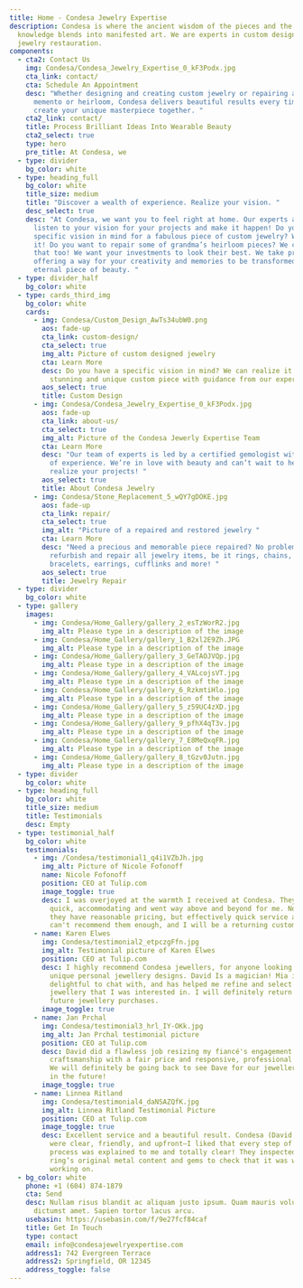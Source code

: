 ```yaml
---
title: Home - Condesa Jewelry Expertise
description: Condesa is where the ancient wisdom of the pieces and the new
  knowledge blends into manifested art. We are experts in custom designs and
  jewelry restauration.
components:
  - cta2: Contact Us
    img: Condesa/Condesa_Jewelry_Expertise_0_kF3Podx.jpg
    cta_link: contact/
    cta: Schedule An Appointment
    desc: "Whether designing and creating custom jewelry or repairing a precious
      memento or heirloom, Condesa delivers beautiful results every time. Let’s
      create your unique masterpiece together. "
    cta2_link: contact/
    title: Process Brilliant Ideas Into Wearable Beauty
    cta2_select: true
    type: hero
    pre_title: At Condesa, we
  - type: divider
    bg_color: white
  - type: heading_full
    bg_color: white
    title_size: medium
    title: "Discover a wealth of experience. Realize your vision. "
    desc_select: true
    desc: "At Condesa, we want you to feel right at home. Our experts are ready to
      listen to your vision for your projects and make it happen! Do you have a
      specific vision in mind for a fabulous piece of custom jewelry? We can do
      it! Do you want to repair some of grandma’s heirloom pieces? We can do
      that too! We want your investments to look their best. We take pride in
      offering a way for your creativity and memories to be transformed into an
      eternal piece of beauty. "
  - type: divider_half
    bg_color: white
  - type: cards_third_img
    bg_color: white
    cards:
      - img: Condesa/Custom_Design_AwTs34ubW0.png
        aos: fade-up
        cta_link: custom-design/
        cta_select: true
        img_alt: Picture of custom designed jewelry
        cta: Learn More
        desc: Do you have a specific vision in mind? We can realize it for you! Create a
          stunning and unique custom piece with guidance from our experts.
        aos_select: true
        title: Custom Design
      - img: Condesa/Condesa_Jewelry_Expertise_0_kF3Podx.jpg
        aos: fade-up
        cta_link: about-us/
        cta_select: true
        img_alt: Picture of the Condesa Jewerly Expertise Team
        cta: Learn More
        desc: "Our team of experts is led by a certified gemologist with nearly 30 years
          of experience. We’re in love with beauty and can’t wait to help
          realize your projects! "
        aos_select: true
        title: About Condesa Jewelry
      - img: Condesa/Stone_Replacement_5_wQY7gDOKE.jpg
        aos: fade-up
        cta_link: repair/
        cta_select: true
        img_alt: "Picture of a repaired and restored jewelry "
        cta: Learn More
        desc: "Need a precious and memorable piece repaired? No problem! We can
          refurbish and repair all jewelry items, be it rings, chains,
          bracelets, earrings, cufflinks and more! "
        aos_select: true
        title: Jewelry Repair
  - type: divider
    bg_color: white
  - type: gallery
    images:
      - img: Condesa/Home_Gallery/gallery_2_esTzWorR2.jpg
        img_alt: Please type in a description of the image
      - img: Condesa/Home_Gallery/gallery_1_B2xl2E9Zh.JPG
        img_alt: Please type in a description of the image
      - img: Condesa/Home_Gallery/gallery_3_GeTAOJVQp.jpg
        img_alt: Please type in a description of the image
      - img: Condesa/Home_Gallery/gallery_4_VALcojsVT.jpg
        img_alt: Please type in a description of the image
      - img: Condesa/Home_Gallery/gallery_6_RzkmtiHlo.jpg
        img_alt: Please type in a description of the image
      - img: Condesa/Home_Gallery/gallery_5_z59UC4zXD.jpg
        img_alt: Please type in a description of the image
      - img: Condesa/Home_Gallery/gallery_9_pfhX4qT3v.jpg
        img_alt: Please type in a description of the image
      - img: Condesa/Home_Gallery/gallery_7_E8MeQxqFR.jpg
        img_alt: Please type in a description of the image
      - img: Condesa/Home_Gallery/gallery_8_tGzv0Jutn.jpg
        img_alt: Please type in a description of the image
  - type: divider
    bg_color: white
  - type: heading_full
    bg_color: white
    title_size: medium
    title: Testimonials
    desc: Empty
  - type: testimonial_half
    bg_color: white
    testimonials:
      - img: /Condesa/testimonial1_q4i1VZbJh.jpg
        img_alt: Picture of Nicole Fofonoff
        name: Nicole Fofonoff
        position: CEO at Tulip.com
        image_toggle: true
        desc: I was overjoyed at the warmth I received at Condesa. They were incredibly
          quick, accommodating and went way above and beyond for me. Not only do
          they have reasonable pricing, but effectively quick service as well! I
          can't recommend them enough, and I will be a returning customer.
      - name: Karen Elwes
        img: Condesa/testimonial2_etpczgFfn.jpg
        img_alt: Testimonial picture of Karen Elwes
        position: CEO at Tulip.com
        desc: I highly recommend Condesa jewellers, for anyone looking for exquisite and
          unique personal jewellery designs. David Is a magician! Mia is
          delightful to chat with, and has helped me refine and select pieces of
          jewellery that I was interested in. I will definitely return for
          future jewellery purchases.
        image_toggle: true
      - name: Jan Prchal
        img: Condesa/testimonial3_hrl_IY-OKk.jpg
        img_alt: Jan Prchal testimonial picture
        position: CEO at Tulip.com
        desc: David did a flawless job resizing my fiancé's engagement ring. Quality
          craftsmanship with a fair price and responsive, professional service.
          We will definitely be going back to see Dave for our jewellery needs
          in the future!
        image_toggle: true
      - name: Linnea Ritland
        img: Condesa/testimonial4_daNSAZQfK.jpg
        img_alt: Linnea Ritland Testimonial Picture
        position: CEO at Tulip.com
        image_toggle: true
        desc: Excellent service and a beautiful result. Condesa (David (designer) & Mia)
          were clear, friendly, and upfront—I liked that every step of the
          process was explained to me and totally clear! They inspected the
          ring’s original metal content and gems to check that it was worth
          working on.
  - bg_color: white
    phone: +1 (604) 874-1879
    cta: Send
    desc: Nullam risus blandit ac aliquam justo ipsum. Quam mauris volutpat massa
      dictumst amet. Sapien tortor lacus arcu.
    usebasin: https://usebasin.com/f/9e27fcf84caf
    title: Get In Touch
    type: contact
    email: info@condesajewelryexpertise.com
    address1: 742 Evergreen Terrace
    address2: Springfield, OR 12345
    address_toggle: false
---
```

